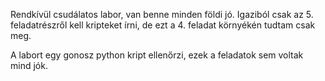 Rendkívül csudálatos labor, van benne minden földi jó. Igaziból csak az 5. feladatrészről kell kripteket írni, de ezt a 4. feladat környékén tudtam csak meg.

A labort egy gonosz python kript ellenőrzi, ezek a feladatok sem voltak mind jók.
